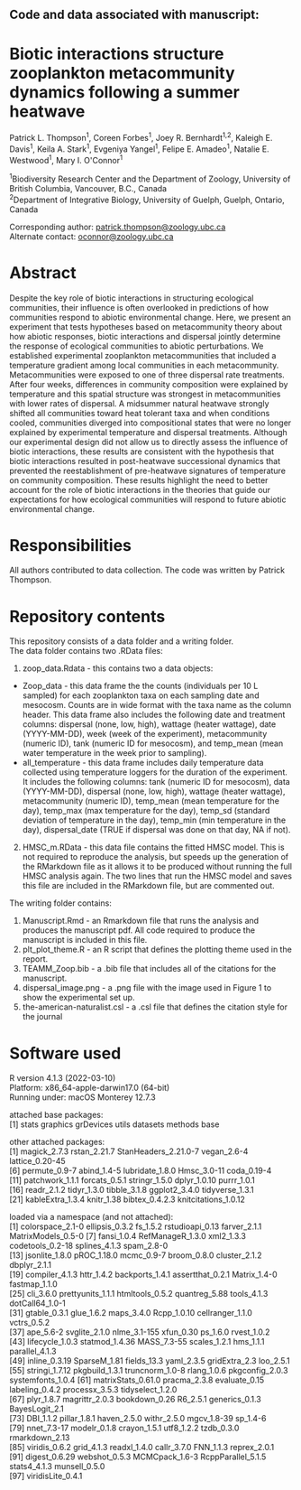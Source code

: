 ## Code and data associated with manuscript:
# Biotic interactions structure zooplankton metacommunity dynamics following a summer heatwave

Patrick L. Thompson<sup>1</sup>, Coreen Forbes<sup>1</sup>, Joey R. Bernhardt<sup>1,2</sup>, Kaleigh E. Davis<sup>1</sup>, Keila A. Stark<sup>1</sup>, Evgeniya Yangel<sup>1</sup>, Felipe E. Amadeo<sup>1</sup>, Natalie E. Westwood<sup>1</sup>, Mary I. O'Connor<sup>1</sup>

<sup>1</sup>Biodiversity Research Center and the Department of Zoology, University of British Columbia, Vancouver, B.C., Canada  
<sup>2</sup>Department of Integrative Biology, University of Guelph, Guelph, Ontario, Canada

Corresponding author: patrick.thompson@zoology.ubc.ca  
Alternate contact: oconnor@zoology.ubc.ca  

# Abstract
Despite the key role of biotic interactions in structuring ecological communities, their influence is often overlooked in predictions of how communities respond to abiotic environmental change. Here, we present an experiment that tests hypotheses based on metacommunity theory about how abiotic responses, biotic interactions and dispersal jointly determine the response of ecological communities to abiotic perturbations. We established experimental zooplankton metacommunities that included a temperature gradient among local communities in each metacommunity. Metacommunities were exposed to one of three dispersal rate treatments. After four weeks, differences in community composition were explained by temperature and this spatial structure was strongest in metacommunities with lower rates of dispersal. A midsummer natural heatwave strongly shifted all communities toward heat tolerant taxa and when conditions cooled, communities diverged into compositional states that were no longer explained by experimental temperature and dispersal treatments. Although our experimental design did not allow us to directly assess the influence of biotic interactions, these results are consistent with the hypothesis that biotic interactions resulted in post-heatwave successional dynamics that prevented the reestablishment of pre-heatwave signatures of temperature on community composition. These results highlight the need to better account for the role of biotic interactions in the theories that guide our expectations for how ecological communities will respond to future abiotic environmental change.  

# Responsibilities  
All authors contributed to data collection. The code was written by Patrick Thompson.  
         
# Repository contents  
This repository consists of a data folder and a writing folder.  
The data folder contains two .RData files:  
1. zoop_data.Rdata - this contains two a data objects:  
* Zoop_data - this data frame the the counts (individuals per 10 L sampled) for each zooplankton taxa on each sampling date and mesocosm. Counts are in wide format with the taxa name as the column header. This data frame also includes the following date and treatment columns: dispersal (none, low, high), wattage (heater wattage), date (YYYY-MM-DD), week (week of the experiment), metacommunity (numeric ID), tank (numeric ID for mesocosm), and temp_mean (mean water temperature in the week prior to sampling).  
* all_temperature - this data frame includes daily temperature data collected using temperature loggers for the duration of the experiment. It includes the following columns: tank (numeric ID for mesocosm), data (YYYY-MM-DD), dispersal (none, low, high), wattage (heater wattage), metacommunity (numeric ID), temp_mean (mean temperature for the day), temp_max (max temperature for the day), temp_sd (standard deviation of temperature in the day), temp_min (min temperature in the day), dispersal_date (TRUE if dispersal was done on that day, NA if not).  
2. HMSC_m.RData - this data file contains the fitted HMSC model. This is not required to reproduce the analysis, but speeds up the generation of the RMarkdown file as it allows it to be produced without running the full HMSC analysis again. The  two lines that run the HMSC model and saves this file are included in the RMarkdown file, but are commented out.

The writing folder contains:
1. Manuscript.Rmd - an Rmarkdown file that runs the analysis and produces the manuscript pdf. All code required to produce the manuscript is included in this file.
2. plt_plot_theme.R - an R script that defines the plotting theme used in the report.
3. TEAMM_Zoop.bib - a .bib file that includes all of the citations for the manuscript.
4. dispersal_image.png - a .png file with the image used in Figure 1 to show the experimental set up.
5. the-american-naturalist.csl - a .csl file that defines the citation style for the journal

# Software used  
R version 4.1.3 (2022-03-10)  
Platform: x86_64-apple-darwin17.0 (64-bit)  
Running under: macOS Monterey 12.7.3  

attached base packages:  
[1] stats     graphics  grDevices utils     datasets  methods   base       

other attached packages:  
 [1] magick_2.7.3         rstan_2.21.7         StanHeaders_2.21.0-7 vegan_2.6-4          lattice_0.20-45     
 [6] permute_0.9-7        abind_1.4-5          lubridate_1.8.0      Hmsc_3.0-11          coda_0.19-4         
[11] patchwork_1.1.1      forcats_0.5.1        stringr_1.5.0        dplyr_1.0.10         purrr_1.0.1         
[16] readr_2.1.2          tidyr_1.3.0          tibble_3.1.8         ggplot2_3.4.0        tidyverse_1.3.1     
[21] kableExtra_1.3.4     knitr_1.38           bibtex_0.4.2.3       knitcitations_1.0.12  

loaded via a namespace (and not attached):  
 [1] colorspace_2.1-0   ellipsis_0.3.2     fs_1.5.2           rstudioapi_0.13    farver_2.1.1       MatrixModels_0.5-0
 [7] fansi_1.0.4        RefManageR_1.3.0   xml2_1.3.3         codetools_0.2-18   splines_4.1.3      spam_2.8-0        
[13] jsonlite_1.8.0     pROC_1.18.0        mcmc_0.9-7         broom_0.8.0        cluster_2.1.2      dbplyr_2.1.1      
[19] compiler_4.1.3     httr_1.4.2         backports_1.4.1    assertthat_0.2.1   Matrix_1.4-0       fastmap_1.1.0     
[25] cli_3.6.0          prettyunits_1.1.1  htmltools_0.5.2    quantreg_5.88      tools_4.1.3        dotCall64_1.0-1   
[31] gtable_0.3.1       glue_1.6.2         maps_3.4.0         Rcpp_1.0.10        cellranger_1.1.0   vctrs_0.5.2       
[37] ape_5.6-2          svglite_2.1.0      nlme_3.1-155       xfun_0.30          ps_1.6.0           rvest_1.0.2       
[43] lifecycle_1.0.3    statmod_1.4.36     MASS_7.3-55        scales_1.2.1       hms_1.1.1          parallel_4.1.3    
[49] inline_0.3.19      SparseM_1.81       fields_13.3        yaml_2.3.5         gridExtra_2.3      loo_2.5.1         
[55] stringi_1.7.12     pkgbuild_1.3.1     truncnorm_1.0-8    rlang_1.0.6        pkgconfig_2.0.3    systemfonts_1.0.4 
[61] matrixStats_0.61.0 pracma_2.3.8       evaluate_0.15      labeling_0.4.2     processx_3.5.3     tidyselect_1.2.0  
[67] plyr_1.8.7         magrittr_2.0.3     bookdown_0.26      R6_2.5.1           generics_0.1.3     BayesLogit_2.1    
[73] DBI_1.1.2          pillar_1.8.1       haven_2.5.0        withr_2.5.0        mgcv_1.8-39        sp_1.4-6          
[79] nnet_7.3-17        modelr_0.1.8       crayon_1.5.1       utf8_1.2.2         tzdb_0.3.0         rmarkdown_2.13    
[85] viridis_0.6.2      grid_4.1.3         readxl_1.4.0       callr_3.7.0        FNN_1.1.3          reprex_2.0.1      
[91] digest_0.6.29      webshot_0.5.3      MCMCpack_1.6-3     RcppParallel_5.1.5 stats4_4.1.3       munsell_0.5.0     
[97] viridisLite_0.4.1 
